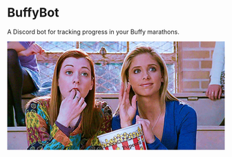 # BuffyBot

A Discord bot for tracking progress in your Buffy marathons.

![alt text](img/popcorn.gif)